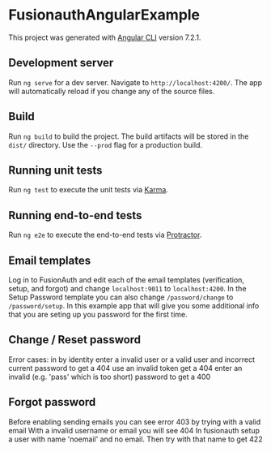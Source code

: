 # FusionauthAngularExample

This project was generated with [Angular CLI](https://github.com/angular/angular-cli) version 7.2.1.

## Development server

Run `ng serve` for a dev server. Navigate to `http://localhost:4200/`. The app will automatically reload if you change any of the source files.

## Build

Run `ng build` to build the project. The build artifacts will be stored in the `dist/` directory. Use the `--prod` flag for a production build.

## Running unit tests

Run `ng test` to execute the unit tests via [Karma](https://karma-runner.github.io).

## Running end-to-end tests

Run `ng e2e` to execute the end-to-end tests via [Protractor](http://www.protractortest.org/).

## Email templates

Log in to FusionAuth and edit each of the email templates (verification, setup, and forgot) and change `localhost:9011` to `localhost:4200`.  In the Setup Password template you can also change `/password/change` to `/password/setup`.  In this example app that will give you some additional info that you are seting up you password for the first time.


## Change / Reset password
  Error cases:
  in by identity enter a invalid user or a valid user and incorrect current password to get a 404
  use an invalid token get a 404
  enter an invalid (e.g. 'pass' which is too short) password to get a 400

## Forgot password
  Before enabling sending emails you can see error 403 by trying with a valid email
  With a invalid username or email you will see 404
  In fusionauth setup a user with name 'noemail' and no email.  Then try with that name to get 422

